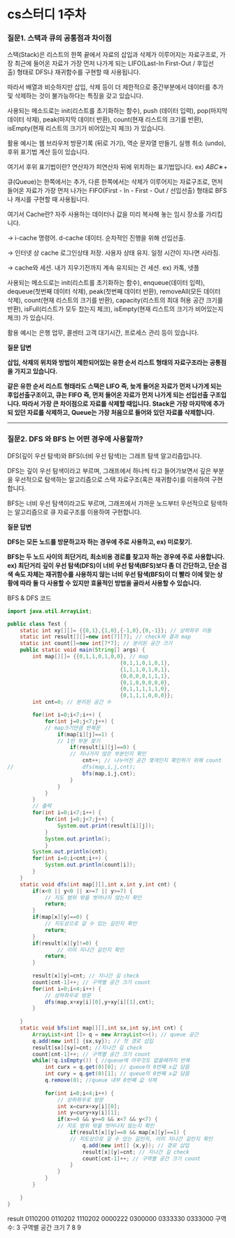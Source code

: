 # cs스터디 1주차

### 질문1. 스택과 큐의 공통점과 차이점

스택(Stack)은 리스트의 한쪽 끝에서 자료의 삽입과 삭제가 이루어지는 자료구조로, 가장 최근에 들어온 자료가 가장 먼저 나가게 되는 LIFO(Last-In First-Out / 후입선출) 형태로 DFS나 재귀함수를 구현할 때 사용됩니다.

따라서 배열과 비슷하지만 삽입, 삭제 등이 더 제한적으로 중간부분에서 데이터를 추가 및 삭제하는 것이 불가능하다는 특징을 갖고 있습니다.

사용되는 메소드로는 init(리스트를 초기화하는 함수), push (데이터 입력), pop(마지막 데이터 삭제), peak(마지막 데이터 반환), count(현재 리스트의 크기를 반환), isEmpty(현재 리스트의 크기가 비어있는지 체크) 가 있습니다.

활용 예시는 웹 브라우저 방문기록 (뒤로 가기), 역순 문자열 만들기, 실행 취소 (undo), 후위 표기법 계산 등이 있습니다.

여기서 후위 표기법이란? 연산자가 피연산자 뒤에 위치하는 표기법입니다. ex) *ABC*∗+

큐(Queue)는 한쪽에서는 추가, 다른 한쪽에서는 삭제가 이루어지는 자료구조로, 먼저 들어온 자료가 가장 먼저 나가는 FIFO(First - In - First - Out / 선입선출) 형태로 BFS나 캐시를 구현할 때 사용됩니다.

여기서 Cache란? 자주 사용하는 데이터나 값을 미리 복사해 놓는 임시 장소를 가리킵니다.

→ i-cache 명령어. d-cache 데이터. 순차적인 진행을 위해 선입선출.

→ 인터넷 상 cache 로그인상태 저장. 사용자 상태 유지. 일정 시간이 지나면 사라짐.

→ cache와 세션. 내가 지우기전까지 계속 유지되는 건 세션.  ex) 카톡, 넷플

사용되는 메소드로는 init(리스트를 초기화하는 함수), enqueue(데이터 입력), dequeue(첫번째 데이터 삭제), peak(첫번째 데이터 반환), removeAll(모든 데이터 삭제), count(현재 리스트의 크기를 반환), capacity(리스트의 최대 허용 공간 크기를 반환), isFull(리스트가 모두 찼는지 체크), isEmpty(현재 리스트의 크기가 비어있는지 체크) 가 있습니다.

활용 예시는 은행 업무, 콜센터 고객 대기시간, 프로세스 관리 등이 있습니다.

**질문 답변**

**삽입, 삭제의 위치와 방법이 제한되어있는 유한 순서 리스트 형태의 자료구조라는 공통점을 가지고 있습니다.**

**같은 유한 순서 리스트 형태라도 스택은 LIFO 즉, 늦게 들어온 자료가 먼저 나가게 되는 후입선출구조이고, 큐는 FIFO 즉, 먼저 들어온 자료가 먼저 나가게 되는 선입선출 구조입니다. 따라서 가장 큰 차이점으로 자료를 삭제할 때입니다. Stack은 가장 마지막에 추가되 있던 자료를 삭제하고, Queue는 가장 처음으로 들어와 있던 자료를 삭제합니다.**

---

### 질문2. DFS 와 BFS 는 어떤 경우에 사용할까?

DFS(깊이 우선 탐색)와 BFS(너비 우선 탐색)는 그래프 탐색 알고리즘입니다. 

DFS는 깊이 우선 탐색이라고 부르며, 그래프에서 하나씩 타고 들어가보면서 깊은 부분을 우선적으로 탐색하는 알고리즘으로 스택 자료구조(혹은 재귀함수)를 이용하여 구현합니다.

BFS는 너비 우선 탐색이라고도 부르며, 그래프에서 가까운 노드부터 우선적으로 탐색하는 알고리즘으로 큐 자료구조를 이용하여 구현합니다.

**질문 답변**

**DFS는 모든 노드를 방문하고자 하는 경우에 주로 사용하고, ex) 미로찾기.** 

**BFS는 두 노드 사이의 최단거리, 최소비용 경로를 찾고자 하는 경우에 주로 사용합니다. ex) 최단거리**
**깊이 우선 탐색(DFS)이 너비 우선 탐색(BFS)보다 좀 더 간단하고, 단순 검색 속도 자체는 재귀함수를 사용하지 않는 너비 우선 탐색(BFS)이 더 빨라 이에 맞는 상황에 따라 둘 다 사용할 수 있지만 효율적인 방법을 골라서 사용할 수 있습니다.** 

BFS & DFS 코드

```java
import java.util.ArrayList;

public class Test {
	static int xy[][]= {{0,1},{1,0},{-1,0},{0,-1}}; // 상하좌우 이동
	static int result[][]=new int[7][7]; // check와 결과 map
	static int count[]=new int[7*7]; // 분리된 공간 크기
	public static void main(String[] args) {
		int map[][]= {{0,1,1,0,1,0,0}, // map 
									{0,1,1,0,1,0,1},
									{1,1,1,0,1,0,1},
									{0,0,0,0,1,1,1},
									{0,1,0,0,0,0,0},
									{0,1,1,1,1,1,0},
									{0,1,1,1,0,0,0}};
		int cnt=0; // 분리된 공간 수

		for(int i=0;i<7;i++) {
			for(int j=0;j<7;j++) {
			// map크기만큼 반복문
				if(map[i][j]==1) {
				// 1인 부분 찾기
					if(result[i][j]==0) {
					// 지나가지 않은 부분인지 확인
						cnt++; // 나누어진 공간 몇개인지 확인하기 위해 count
//						dfs(map,i,j,cnt);
						bfs(map,i,j,cnt);
					}
				}
			}
		}
		// 출력
		for(int i=0;i<7;i++) {
			for(int j=0;j<7;j++) {
				System.out.print(result[i][j]);
			}
			System.out.println();
			}
		System.out.println(cnt);
		for(int i=0;i<cnt;i++) {
			System.out.println(count[i]);
		}
	}
	static void dfs(int map[][],int x,int y,int cnt) {
		if(x<0 || y<0 || x>=7 || y>=7) {
			// 지도 범위 밖을 벗어나지 않는지 확인
			return;
		}
		if(map[x][y]==0) {
			// 지도상으로 갈 수 있는 길인지 확인
			return;
		}
		if(result[x][y]!=0) {
				// 이미 지나간 길인지 확인
			return;
		}
		
		result[x][y]=cnt; // 지나간 길 check
		count[cnt-1]++; // 구역별 공간 크기 count
		for(int i=0;i<4;i++) {
			// 상하좌우로 방문
			dfs(map,x+xy[i][0],y+xy[i][1],cnt);
		}
		
	}
	static void bfs(int map[][],int sx,int sy,int cnt) {
		ArrayList<int []> q = new ArrayList<>(); // queue 공간
		q.add(new int[] {sx,sy}); // 첫 경로 삽입
		result[sx][sy]=cnt; //지나간 길 check
		count[cnt-1]++; // 구역별 공간 크기 count
		while(!q.isEmpty()) { //queue에 아무것도 없을때까지 반복
			int curx = q.get(0)[0]; // queue의 0번째 x값 담음
			int cury = q.get(0)[1]; // queue의 0번째 x값 담음
			q.remove(0); //queue 내부 0번째 값 삭제
			
			for(int i=0;i<4;i++) {
				// 상하좌우로 방문
				int x=curx+xy[i][0];
				int y=cury+xy[i][1];
				if(x>=0 && y>=0 && x<7 && y<7) {
				// 지도 범위 밖을 벗어나지 않는지 확인
					if(result[x][y]==0 && map[x][y]==1) {
					// 지도상으로 갈 수 있는 길인지, 이미 지나간 길인지 확인
						q.add(new int[] {x,y}); // 경로 삽입
						result[x][y]=cnt; // 지나간 길 check
						count[cnt-1]++; // 구역별 공간 크기 count
					}
				}
			}
		}
		
	}
}
```

result
0110200
0110202
1110202
0000222
0300000
0333330
0333000
구역 수: 3 
구역별 공간 크기
7 8 9
